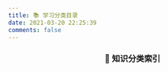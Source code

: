 ```yaml
---
title: 📚 学习分类目录
date: 2021-03-20 22:25:39
comments: false
---
```


<div align="center">
  <h3>📖 知识分类索引</h3>
</div>

<div class="categories-overview">
  <div class="categories-grid" id="dynamic-categories">
    <!-- 分类内容将通过JavaScript生成 -->
  </div>
</div>

<script>
// 动态生成分类卡片 - 修复PJAX加载问题
(function() {
  // 分类配置
  const categoryConfig = {
    'Math': {
      title: '数学探索',
      icon: '🧮',
      desc: '深入数学的美妙世界，从基础概念到高深理论，记录在数学学习路上的思考与发现'
    },
    '技术折腾': {
      title: '技术折腾',
      icon: '💻',
      desc: '技术学习与实践记录，包括编程技巧、工具使用、博客优化等技术相关内容'
    },
    'English': {
      title: '语言学习',
      icon: '🗣️',
      desc: '英语学习心得与日常练习，记录语言能力提升的点点滴滴'
    },
    'AI': {
      title: '人工智能',
      icon: '🤖',
      desc: 'AI技术学习与应用实践，探索人工智能在学习和工作中的可能性'
    },
    'LaTeX': {
      title: '排版艺术',
      icon: '📝',
      desc: 'LaTeX学习与使用技巧，追求完美的数学公式和文档排版效果'
    },
    '技术测试': {
      title: '技术测试',
      icon: '🧪',
      desc: '各种技术测试与实验，记录探索过程中的尝试与发现'
    }
  };

  // 分类文章数量（静态配置，避免重复加载闪烁）
  const categoryCounts = {
    'Math': 2,
    '技术折腾': 3,
    'English': 7,
    'AI': 2,
    'LaTeX': 1,
    '技术测试': 1
  };

  let initialized = false;

  function initCategories() {
    const container = document.getElementById('dynamic-categories');
    if (!container) {
      console.log('容器未找到，等待重试');
      return false;
    }
    
    // 检查是否已经有内容了（防止重复初始化）
    if (container.children.length > 0 && initialized) {
      console.log('内容已存在，跳过初始化');
      return true;
    }
    
    console.log('开始初始化分类页面');
    
    // 清空容器
    container.innerHTML = '';
    
    // 生成分类卡片
    Object.entries(categoryConfig).forEach(([key, config]) => {
      const categoryItem = document.createElement('div');
      categoryItem.className = 'category-item';
      
      // 直接使用静态数量，避免闪烁
      const count = categoryCounts[key] || 0;
      
      categoryItem.innerHTML = `
        <div class="category-header">
          <span class="category-icon">${config.icon}</span>
          <h4 class="category-title">${config.title}</h4>
          <span class="category-count">${count}篇</span>
        </div>
        <p class="category-desc">${config.desc}</p>
        <a href="/categories/${encodeURIComponent(key)}/" class="category-link">进入分类 →</a>
      `;
      
      container.appendChild(categoryItem);
    });

    initialized = true;
    console.log('分类页面初始化完成，生成了', Object.keys(categoryConfig).length, '个分类');
    return true;
  }

  // 多重初始化策略 - 确保各种情况下都能成功加载
  function startInitialization() {
    // 立即尝试初始化
    if (initCategories()) {
      console.log('立即初始化成功');
      return;
    }
    
    // 如果立即初始化失败，设置重试机制
    let retryCount = 0;
    const maxRetries = 20; // 增加重试次数
    const retryInterval = setInterval(() => {
      retryCount++;
      console.log(`第${retryCount}次重试初始化`);
      
      if (initCategories()) {
        console.log('重试初始化成功');
        clearInterval(retryInterval);
      } else if (retryCount >= maxRetries) {
        console.error('初始化失败，已达到最大重试次数');
        clearInterval(retryInterval);
      }
    }, 100); // 缩短重试间隔到100ms
  }

  // 多种初始化时机
  if (document.readyState === 'loading') {
    document.addEventListener('DOMContentLoaded', startInitialization);
  } else {
    startInitialization();
  }
  
  // 立即初始化备份
  setTimeout(startInitialization, 0);
  
  // 延迟初始化备份
  setTimeout(() => {
    if (!initialized) {
      console.log('延迟备份初始化启动');
      startInitialization();
    }
  }, 200);
  
  // 更长延迟的备份
  setTimeout(() => {
    if (!initialized) {
      console.log('长延迟备份初始化启动');
      startInitialization();
    }
  }, 500);
  
  // PJAX 兼容性 - 重置初始化状态并重新初始化
  document.addEventListener('pjax:start', () => {
    console.log('PJAX导航开始，重置状态');
    initialized = false;
  });
  
  document.addEventListener('pjax:complete', () => {
    console.log('PJAX导航完成，开始重新初始化');
    setTimeout(startInitialization, 0);
  });
  
  document.addEventListener('pjax:success', () => {
    console.log('PJAX导航成功，开始重新初始化');
    setTimeout(startInitialization, 0);
  });
  
  // Next.js兼容
  if (window.NexT && window.NexT.utils) {
    window.NexT.utils.registerExtURL();
  }
})();
</script>

<style>
.categories-overview {
  max-width: 1000px;
  margin: 2rem auto;
  padding: 0 1rem;
}

.categories-grid {
  display: grid;
  grid-template-columns: repeat(auto-fit, minmax(300px, 1fr));
  gap: 1.5rem;
  margin-top: 1.5rem;
}

.category-item {
  background: #fff;
  border: 1px solid #e5e7eb;
  border-radius: 8px;
  padding: 1.5rem;
  transition: all 0.3s ease;
  position: relative;
}

.category-item:hover {
  border-color: #2c3e50;
  box-shadow: 0 4px 12px rgba(0, 0, 0, 0.08);
  transform: translateY(-2px);
}

.category-header {
  display: flex;
  align-items: center;
  margin-bottom: 1rem;
  gap: 0.75rem;
}

.category-icon {
  font-size: 1.25rem;
}

.category-title {
  font-size: 1.1rem;
  font-weight: 500;
  color: #2c3e50;
  margin: 0;
  flex: 1;
}

.category-count {
  background: #f3f4f6;
  color: #6b7280;
  padding: 0.25rem 0.5rem;
  border-radius: 12px;
  font-size: 0.75rem;
  font-weight: 500;
}

.category-desc {
  color: #6b7280;
  line-height: 1.6;
  margin: 0 0 1.25rem 0;
  font-size: 0.9rem;
}

.category-link {
  color: #2c3e50;
  text-decoration: none;
  font-weight: 500;
  font-size: 0.9rem;
  border-bottom: 1px solid transparent;
  transition: border-color 0.2s ease;
}

.category-link:hover {
  border-bottom-color: #2c3e50;
}

/* 暗色模式适配 */
[data-theme="dark"] .category-item {
  background: #1f2937;
  border-color: #374151;
}

[data-theme="dark"] .category-item:hover {
  border-color: #9ca3af;
  box-shadow: 0 4px 12px rgba(0, 0, 0, 0.3);
}

[data-theme="dark"] .category-title {
  color: #f9fafb;
}

[data-theme="dark"] .category-desc {
  color: #d1d5db;
}

[data-theme="dark"] .category-link {
  color: #e5e7eb;
}

[data-theme="dark"] .category-link:hover {
  border-bottom-color: #e5e7eb;
}

[data-theme="dark"] .category-count {
  background: #374151;
  color: #d1d5db;
}

/* 移动端适配 */
@media (max-width: 768px) {
  .categories-grid {
    grid-template-columns: 1fr;
    gap: 1rem;
  }
  
  .category-item {
    padding: 1rem;
  }
}
</style>
